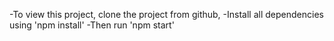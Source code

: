 -To view this project, clone the project from github,
-Install all dependencies using 'npm install'
-Then run 'npm start'
